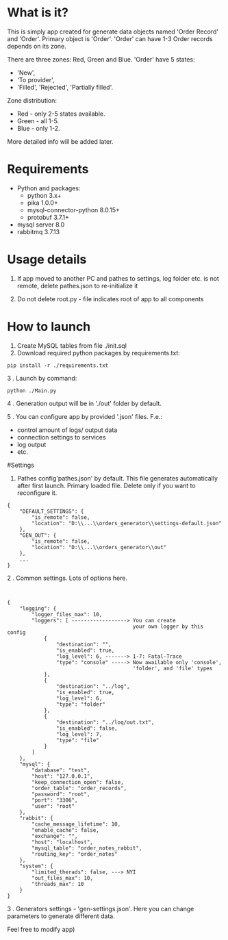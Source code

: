 # What is it?
This is simply app created for generate data objects named 'Order Record' and 'Order'.
Primary object is 'Order'. 'Order' can have 1-3 Order records depends on its zone.

There are three zones: Red, Green and Blue. 'Order' have 5 states:
- 'New', 
- 'To provider', 
- 'Filled', 'Rejected', 'Partially filled'.

Zone distribution:

- Red - only 2-5 states available.
- Green - all 1-5.
- Blue - only 1-2.

More detailed info will be added later.  
 
# Requirements
* Python and packages:
  - python 3.x+
  - pika 1.0.0+
  - mysql-connector-python 8.0.15+
  - protobuf 3.7.1+
* mysql server 8.0
* rabbitmq 3.7.13

# Usage details
1. If app moved to another PC and pathes to settings, log folder etc. is not remote, delete pathes.json to re-initialize it

2. Do not delete root.py - file indicates root of app to all components

# How to launch

1. Create MySQL tables from file ./init.sql
2. Download required python packages by requirements.txt:
```
pip install -r ./requirements.txt
```
3 . Launch by command:
```
python ./Main.py

```
4 . Generation output will be in './out' folder by default. 

5 . You can configure app by provided '.json' files. F.e.:
- control amount of logs/ output data
- connection settings to services
- log output
- etc.  

#Settings


1. Pathes config'pathes.json' by default. 
This file generates automatically after first launch.
Primary loaded file. Delete only if you want to reconfigure it. 

```
{
    "DEFAULT_SETTINGS": {
        "is_remote": false,
        "location": "D:\\...\\orders_generator\\settings-default.json"
    },
    "GEN_OUT": {
        "is_remote": false,
        "location": "D:\\...\\orders_generator\\out"
    },
    ...
}

```
2 . Common settings. Lots of options here.
```


{
    "logging": { 
        "logger_files_max": 10, 
        "loggers": [ ------------------> You can create 
                                         your own logger by this config 
            {
                "destination": "",
                "is_enabled": true,
                "log_level": 6, -------> 1-7: Fatal-Trace
                "type": "console" -----> Now awailable only 'console', 
                                         'folder', and 'file' types
            },
            {
                "destination": "../log",
                "is_enabled": true,
                "log_level": 6,
                "type": "folder"
            },
            {
                "destination": "../loq/out.txt",
                "is_enabled": false,
                "log_level": 7,
                "type": "file"
            }
        ]
    },
    "mysql": {
        "database": "test",
        "host": "127.0.0.1",
        "keep_connection_open": false,
        "order_table": "order_records",
        "password": "root",
        "port": "3306",
        "user": "root"
    },
    "rabbit": {
        "cache_message_lifetime": 10,
        "enable_cache": false,
        "exchange": "",
        "host": "localhost",
        "mysql_table": "order_notes_rabbit",
        "routing_key": "order_notes"
    },
    "system": {
        "limited_therads": false, ---> NYI
        "out_files_max": 10,
        "threads_max": 10
    }
}
```

3 . Generators settings - 'gen-settings.json'. Here you can change parameters
to generate different data. 

Feel free to modify app)